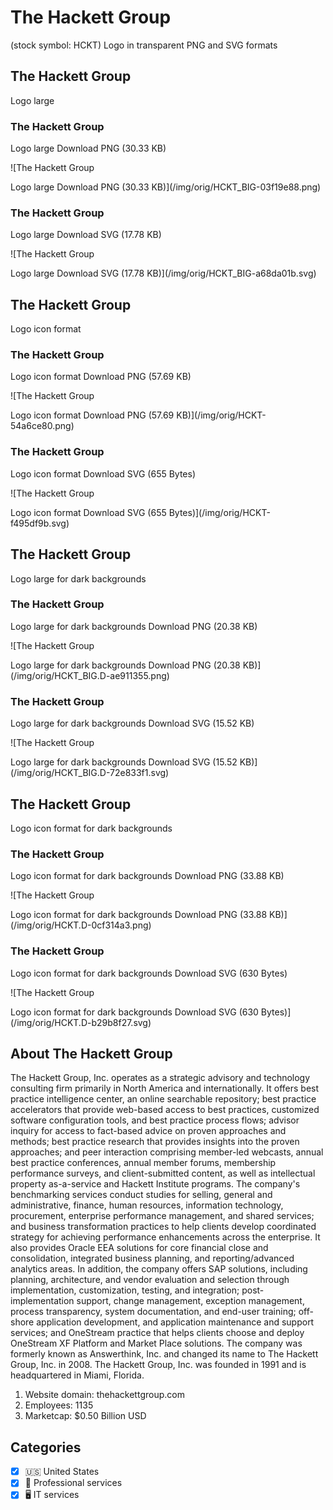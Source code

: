 # The Hackett Group

 (stock symbol: HCKT) Logo in transparent PNG and SVG formats

## The Hackett Group

 Logo large

### The Hackett Group

 Logo large Download PNG (30.33 KB)

![The Hackett Group

 Logo large Download PNG (30.33 KB)](/img/orig/HCKT_BIG-03f19e88.png)

### The Hackett Group

 Logo large Download SVG (17.78 KB)

![The Hackett Group

 Logo large Download SVG (17.78 KB)](/img/orig/HCKT_BIG-a68da01b.svg)

## The Hackett Group

 Logo icon format

### The Hackett Group

 Logo icon format Download PNG (57.69 KB)

![The Hackett Group

 Logo icon format Download PNG (57.69 KB)](/img/orig/HCKT-54a6ce80.png)

### The Hackett Group

 Logo icon format Download SVG (655 Bytes)

![The Hackett Group

 Logo icon format Download SVG (655 Bytes)](/img/orig/HCKT-f495df9b.svg)

## The Hackett Group

 Logo large for dark backgrounds

### The Hackett Group

 Logo large for dark backgrounds Download PNG (20.38 KB)

![The Hackett Group

 Logo large for dark backgrounds Download PNG (20.38 KB)](/img/orig/HCKT_BIG.D-ae911355.png)

### The Hackett Group

 Logo large for dark backgrounds Download SVG (15.52 KB)

![The Hackett Group

 Logo large for dark backgrounds Download SVG (15.52 KB)](/img/orig/HCKT_BIG.D-72e833f1.svg)

## The Hackett Group

 Logo icon format for dark backgrounds

### The Hackett Group

 Logo icon format for dark backgrounds Download PNG (33.88 KB)

![The Hackett Group

 Logo icon format for dark backgrounds Download PNG (33.88 KB)](/img/orig/HCKT.D-0cf314a3.png)

### The Hackett Group

 Logo icon format for dark backgrounds Download SVG (630 Bytes)

![The Hackett Group

 Logo icon format for dark backgrounds Download SVG (630 Bytes)](/img/orig/HCKT.D-b29b8f27.svg)

## About The Hackett Group



The Hackett Group, Inc. operates as a strategic advisory and technology consulting firm primarily in North America and internationally. It offers best practice intelligence center, an online searchable repository; best practice accelerators that provide web-based access to best practices, customized software configuration tools, and best practice process flows; advisor inquiry for access to fact-based advice on proven approaches and methods; best practice research that provides insights into the proven approaches; and peer interaction comprising member-led webcasts, annual best practice conferences, annual member forums, membership performance surveys, and client-submitted content, as well as intellectual property as-a-service and Hackett Institute programs. The company's benchmarking services conduct studies for selling, general and administrative, finance, human resources, information technology, procurement, enterprise performance management, and shared services; and business transformation practices to help clients develop coordinated strategy for achieving performance enhancements across the enterprise. It also provides Oracle EEA solutions for core financial close and consolidation, integrated business planning, and reporting/advanced analytics areas. In addition, the company offers SAP solutions, including planning, architecture, and vendor evaluation and selection through implementation, customization, testing, and integration; post-implementation support, change management, exception management, process transparency, system documentation, and end-user training; off-shore application development, and application maintenance and support services; and OneStream practice that helps clients choose and deploy OneStream XF Platform and Market Place solutions. The company was formerly known as Answerthink, Inc. and changed its name to The Hackett Group, Inc. in 2008. The Hackett Group, Inc. was founded in 1991 and is headquartered in Miami, Florida.

1. Website domain: thehackettgroup.com
2. Employees: 1135
3. Marketcap: $0.50 Billion USD


## Categories
- [x] 🇺🇸 United States
- [x] 💼 Professional services
- [x] 🖥️ IT services
